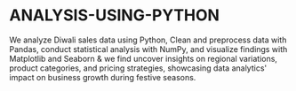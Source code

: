 # ANALYSIS-USING-PYTHON
We analyze Diwali sales data using Python, Clean and preprocess data with Pandas, conduct statistical analysis with NumPy, and visualize findings with Matplotlib and Seaborn &amp; we find uncover insights on regional variations, product categories, and pricing strategies, showcasing data analytics' impact on business growth during festive seasons.
